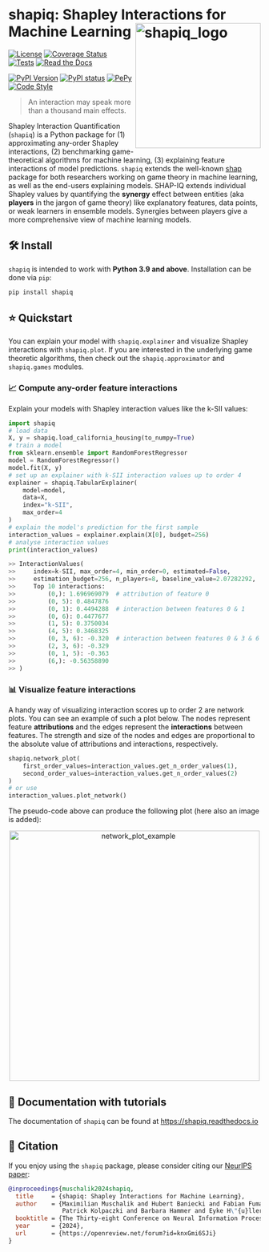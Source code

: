 # shapiq: Shapley Interactions for Machine Learning <img src="https://raw.githubusercontent.com/mmschlk/shapiq/main/docs/source/_static/logo_shapiq_light.svg" alt="shapiq_logo" align="right" height="250px"/>

[![License](https://img.shields.io/badge/License-MIT-brightgreen.svg)](https://opensource.org/licenses/MIT)
[![Coverage Status](https://coveralls.io/repos/github/mmschlk/shapiq/badge.svg?branch=main)](https://coveralls.io/github/mmschlk/shapiq?branch=main)
[![Tests](https://github.com/mmschlk/shapiq/actions/workflows/unit-tests.yml/badge.svg)](https://github.com/mmschlk/shapiq/actions/workflows/unit-tests.yml)
[![Read the Docs](https://readthedocs.org/projects/shapiq/badge/?version=latest)](https://shapiq.readthedocs.io/en/latest/?badge=latest)

[![PyPI Version](https://img.shields.io/pypi/pyversions/shapiq.svg)](https://pypi.org/project/shapiq)
[![PyPI status](https://img.shields.io/pypi/status/shapiq.svg?color=blue)](https://pypi.org/project/shapiq)
[![PePy](https://static.pepy.tech/badge/shapiq?style=flat-square)](https://pepy.tech/project/shapiq)
[![Code Style](https://img.shields.io/badge/code%20style-black-000000.svg)](https://github.com/psf/black)

> An interaction may speak more than a thousand main effects.

Shapley Interaction Quantification (`shapiq`) is a Python package for (1) approximating any-order Shapley interactions, (2) benchmarking game-theoretical algorithms for machine learning, (3) explaining feature interactions of model predictions. `shapiq` extends the well-known [shap](https://github.com/shap/shap) package for both researchers working on game theory in machine learning, as well as the end-users explaining models. SHAP-IQ extends individual Shapley values by quantifying the **synergy** effect between entities (aka **players** in the jargon of game theory) like explanatory features, data points, or weak learners in ensemble models. Synergies between players give a more comprehensive view of machine learning models.

## 🛠️ Install
`shapiq` is intended to work with **Python 3.9 and above**. Installation can be done via `pip`:

```sh
pip install shapiq
```

## ⭐ Quickstart

You can explain your model with `shapiq.explainer` and visualize Shapley interactions with `shapiq.plot`.
If you are interested in the underlying game theoretic algorithms, then check out the `shapiq.approximator` and `shapiq.games` modules.

### 📈 Compute any-order feature interactions

Explain your models with Shapley interaction values like the k-SII values:

```python
import shapiq
# load data
X, y = shapiq.load_california_housing(to_numpy=True)
# train a model
from sklearn.ensemble import RandomForestRegressor
model = RandomForestRegressor()
model.fit(X, y)
# set up an explainer with k-SII interaction values up to order 4
explainer = shapiq.TabularExplainer(
    model=model,
    data=X,
    index="k-SII",
    max_order=4
)
# explain the model's prediction for the first sample
interaction_values = explainer.explain(X[0], budget=256)
# analyse interaction values
print(interaction_values)

>> InteractionValues(
>>     index=k-SII, max_order=4, min_order=0, estimated=False,
>>     estimation_budget=256, n_players=8, baseline_value=2.07282292,
>>     Top 10 interactions:
>>         (0,): 1.696969079  # attribution of feature 0
>>         (0, 5): 0.4847876
>>         (0, 1): 0.4494288  # interaction between features 0 & 1
>>         (0, 6): 0.4477677
>>         (1, 5): 0.3750034
>>         (4, 5): 0.3468325
>>         (0, 3, 6): -0.320  # interaction between features 0 & 3 & 6
>>         (2, 3, 6): -0.329
>>         (0, 1, 5): -0.363
>>         (6,): -0.56358890
>> )
```

### 📊 Visualize feature interactions

A handy way of visualizing interaction scores up to order 2 are network plots.
You can see an example of such a plot below.
The nodes represent feature **attributions** and the edges represent the **interactions** between features.
The strength and size of the nodes and edges are proportional to the absolute value of attributions and interactions, respectively.

```python
shapiq.network_plot(
    first_order_values=interaction_values.get_n_order_values(1),
    second_order_values=interaction_values.get_n_order_values(2)
)
# or use
interaction_values.plot_network()
```

The pseudo-code above can produce the following plot (here also an image is added):

<p align="center">
  <img width="500px" src="https://raw.githubusercontent.com/mmschlk/shapiq/main/docs/source/_static/network_example2.png" alt="network_plot_example">
</p>

## 📖 Documentation with tutorials
The documentation of ``shapiq`` can be found at https://shapiq.readthedocs.io

## 💬 Citation

If you enjoy using the `shapiq` package, please consider citing our [NeurIPS paper](https://arxiv.org/abs/2410.01649):

```bibtex
@inproceedings{muschalik2024shapiq,
  title     = {shapiq: Shapley Interactions for Machine Learning},
  author    = {Maximilian Muschalik and Hubert Baniecki and Fabian Fumagalli and
               Patrick Kolpaczki and Barbara Hammer and Eyke H\"{u}llermeier},
  booktitle = {The Thirty-eight Conference on Neural Information Processing Systems Datasets and Benchmarks Track},
  year      = {2024},
  url       = {https://openreview.net/forum?id=knxGmi6SJi}
}
```
